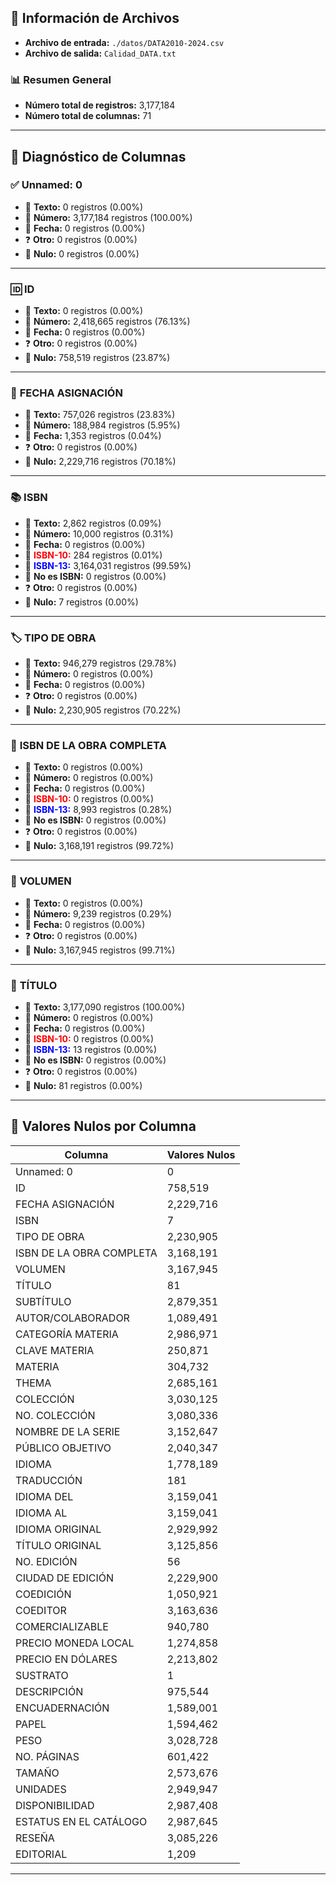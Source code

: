 
## 📂 **Información de Archivos**
- **Archivo de entrada:** `./datos/DATA2010-2024.csv`
- **Archivo de salida:** `Calidad_DATA.txt`

### 📊 **Resumen General**
- **Número total de registros:** 3,177,184
- **Número total de columnas:** 71

---

## 🧪 **Diagnóstico de Columnas**

### ✅ **Unnamed: 0**
- 📝 **Texto:** 0 registros (0.00%)
- 🔢 **Número:** 3,177,184 registros (100.00%)
- 📅 **Fecha:** 0 registros (0.00%)
- ❓ **Otro:** 0 registros (0.00%)
- 🚫 **Nulo:** 0 registros (0.00%)

---

### 🆔 **ID**
- 📝 **Texto:** 0 registros (0.00%)
- 🔢 **Número:** 2,418,665 registros (76.13%)
- 📅 **Fecha:** 0 registros (0.00%)
- ❓ **Otro:** 0 registros (0.00%)
- 🚫 **Nulo:** 758,519 registros (23.87%)

---

### 📅 **FECHA ASIGNACIÓN**
- 📝 **Texto:** 757,026 registros (23.83%)
- 🔢 **Número:** 188,984 registros (5.95%)
- 📅 **Fecha:** 1,353 registros (0.04%)
- ❓ **Otro:** 0 registros (0.00%)
- 🚫 **Nulo:** 2,229,716 registros (70.18%)

---

### 📚 **ISBN**
- 📝 **Texto:** 2,862 registros (0.09%)
- 🔢 **Número:** 10,000 registros (0.31%)
- 📅 **Fecha:** 0 registros (0.00%)
- 🔖 **<span style="color:red;">ISBN-10:</span>** 284 registros (0.01%)
- 🔖 **<span style="color:blue;">ISBN-13:</span>** 3,164,031 registros (99.59%)
- 🚫 **No es ISBN:** 0 registros (0.00%)
- ❓ **Otro:** 0 registros (0.00%)
- 🚫 **Nulo:** 7 registros (0.00%)

---

### 🏷️ **TIPO DE OBRA**
- 📝 **Texto:** 946,279 registros (29.78%)
- 🔢 **Número:** 0 registros (0.00%)
- 📅 **Fecha:** 0 registros (0.00%)
- ❓ **Otro:** 0 registros (0.00%)
- 🚫 **Nulo:** 2,230,905 registros (70.22%)

---

### 📖 **ISBN DE LA OBRA COMPLETA**
- 📝 **Texto:** 0 registros (0.00%)
- 🔢 **Número:** 0 registros (0.00%)
- 📅 **Fecha:** 0 registros (0.00%)
- 🔖 **<span style="color:red;">ISBN-10:</span>** 0 registros (0.00%)
- 🔖 **<span style="color:blue;">ISBN-13:</span>** 8,993 registros (0.28%)
- 🚫 **No es ISBN:** 0 registros (0.00%)
- ❓ **Otro:** 0 registros (0.00%)
- 🚫 **Nulo:** 3,168,191 registros (99.72%)

---

### 🔎 **VOLUMEN**
- 📝 **Texto:** 0 registros (0.00%)
- 🔢 **Número:** 9,239 registros (0.29%)
- 📅 **Fecha:** 0 registros (0.00%)
- ❓ **Otro:** 0 registros (0.00%)
- 🚫 **Nulo:** 3,167,945 registros (99.71%)

---

### 📑 **TÍTULO**
- 📝 **Texto:** 3,177,090 registros (100.00%)
- 🔢 **Número:** 0 registros (0.00%)
- 📅 **Fecha:** 0 registros (0.00%)
- 🔖 **<span style="color:red;">ISBN-10:</span>** 0 registros (0.00%)
- 🔖 **<span style="color:blue;">ISBN-13:</span>** 13 registros (0.00%)
- 🚫 **No es ISBN:** 0 registros (0.00%)
- ❓ **Otro:** 0 registros (0.00%)
- 🚫 **Nulo:** 81 registros (0.00%)

---

## 🚫 **Valores Nulos por Columna**
| **Columna** | **Valores Nulos** |
|------------|-------------------|
| Unnamed: 0 | 0 |
| ID | 758,519 |
| FECHA ASIGNACIÓN | 2,229,716 |
| ISBN | 7 |
| TIPO DE OBRA | 2,230,905 |
| ISBN DE LA OBRA COMPLETA | 3,168,191 |
| VOLUMEN | 3,167,945 |
| TÍTULO | 81 |
| SUBTÍTULO | 2,879,351 |
| AUTOR/COLABORADOR | 1,089,491 |
| CATEGORÍA MATERIA | 2,986,971 |
| CLAVE MATERIA | 250,871 |
| MATERIA | 304,732 |
| THEMA | 2,685,161 |
| COLECCIÓN | 3,030,125 |
| NO. COLECCIÓN | 3,080,336 |
| NOMBRE DE LA SERIE | 3,152,647 |
| PÚBLICO OBJETIVO | 2,040,347 |
| IDIOMA | 1,778,189 |
| TRADUCCIÓN | 181 |
| IDIOMA DEL | 3,159,041 |
| IDIOMA AL | 3,159,041 |
| IDIOMA ORIGINAL | 2,929,992 |
| TÍTULO ORIGINAL | 3,125,856 |
| NO. EDICIÓN | 56 |
| CIUDAD DE EDICIÓN | 2,229,900 |
| COEDICIÓN | 1,050,921 |
| COEDITOR | 3,163,636 |
| COMERCIALIZABLE | 940,780 |
| PRECIO MONEDA LOCAL | 1,274,858 |
| PRECIO EN DÓLARES | 2,213,802 |
| SUSTRATO | 1 |
| DESCRIPCIÓN | 975,544 |
| ENCUADERNACIÓN | 1,589,001 |
| PAPEL | 1,594,462 |
| PESO | 3,028,728 |
| NO. PÁGINAS | 601,422 |
| TAMAÑO | 2,573,676 |
| UNIDADES | 2,949,947 |
| DISPONIBILIDAD | 2,987,408 |
| ESTATUS EN EL CATÁLOGO | 2,987,645 |
| RESEÑA | 3,085,226 |
| EDITORIAL | 1,209 |

---
